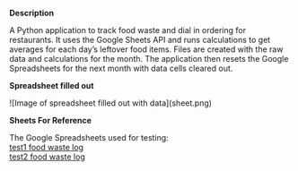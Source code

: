 <p><b>Description</b></p>
  <p>A Python application to track food waste and dial in ordering for restaurants. It uses the Google
  Sheets API and runs calculations to get averages for each day’s leftover food items. Files are
  created with the raw data and calculations for the month. The application then resets the Google
  Spreadsheets for the next month with data cells cleared out.</p>

<p><b>Spreadsheet filled out</b></p>
![Image of spreadsheet filled out with data](sheet.png)

<!-- <p><b>Files created with raw data and calculations</b></p>
![Image of text file with raw data from spreadsheet](raw-data.png)
![Image of text file with calculations from spreadsheet](calcs.png) -->


<p><b>Sheets For Reference</b></p>
  <p>The Google Spreadsheets used for testing:<br>
  <a href="https://docs.google.com/spreadsheets/d/1oBXPYKTmSMF_yq6YRhqE5N80OLWGAXwCFT0RRcJNk28/edit#gid=0">
  test1 food waste log</a><br>
  <a href "https://docs.google.com/spreadsheets/d/1M9qNOIab-WGT0FcifnXJDd6FCSdSnzgWndhGxytsfAc/edit#gid=0">
  test2 food waste log</a></p>
